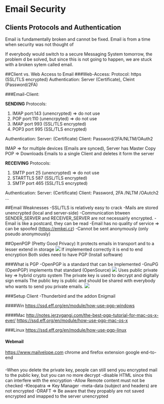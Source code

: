 # Email Security

## Clients Protocols and Authentication
Email is fundamentally broken and cannot be fixed.
Email is from a time when security was not thought of

If everybody would switch to a secure Messaging System tomorrow, the problem d be solved, but since this is not going to happen, we are stuck with a broken sytem called email.

##Client vs. Web Access to Email
###Web-Access:
Protocol: https (SSL/TLS encrypted)
Authentication: Server (Certificate), Cleint (Password/2FA)

###Email-Client:

**SENDING**
Protocols:
1. IMAP port:143 (unencrypted) => do not use
2. POP port:110 (unencrpyted) => do not use
3. IMAP port 993 (SSL/TLS encrypted)
4. POP3 port 995 (SSL/TLS encrypted)

Authentication:
Server: (Certificate)
Client: Password/2FA/NLTM/OAuth2

IMAP => for multiple devices (Emails are synced), Server has Master Copy
POP => Downloads Emails to a single Client and deletes it form the server

**RECEIVING**
Protocols:
1. SMTP port 25 (unencrypted) => do not use
2. STARTTLS 587 (SSL/TLS encrypted)
3. SMTP port 465 (SSL/TLS encrypted)

Authentication:
Server: (Certificate)
Client: Password, 2FA /NLTM /OAutch2 ...

##Email Weaknesses
-SSL/TLS is relatively easy to crack
-Mails are stored unencrypted (local and server-side)
-Communication btween SENDER_SERVER and RECEIVER_SERVER are not necessairly encrypted.
-Email is like a postcard, they can be read
-Email has no quality of service => can be spoofed (https://emkei.cz)
-Cannot be sent anonymously (only pseudo anonymously)

##OpenPGP (Pretty Good Privacy)
It protects emails in transport and to a lesser extend in storage
![](_images/pgp.png)
If implemented correctly it is end to end encryption
Both sides need to have PGP (Install software)

###What is PGP
-OpenPGP is a standard that can be implemented
-GnuPG (OpenPGP) implements that standard (OpenSource)
![](_images/encrypt_pgp.png)
Uses public private key => hybrid crypto system
The private key is used to decrypt and digitally sign emails
The public key is public and should be shared with everybody who wants to send you private emails.
![](_images/decrypt_pgp.png)

###Setup Client
-Thunderbird and the addon Enigmail

####Win
https://ssd.eff.org/en/module/how-use-pgp-windows

####Mac
http://notes.jerzygangi.com/the-best-pgp-tutorial-for-mac-os-x-ever/
https://ssd.eff.org/en/module/how-use-pgp-mac-os-x

###Linux
https://ssd.eff.org/en/module/how-use-pgp-linux

#### Webmail 
https://www.mailvelope.com
chrome and firefox extension
google end-to-end

### 
-When you delete the private key, people can still send you encrypted mail to the public key, but you can no more decrypt 
-disable HTML since this can interfere with the encryption
-Allow Remote content must not be checked
-Kleopatra => Key Manager
-meta-data (subject and headers) are not encrypted
-DRAFT => Be aware that they propably are not saved encrypted and imapped to the server unencrypted







